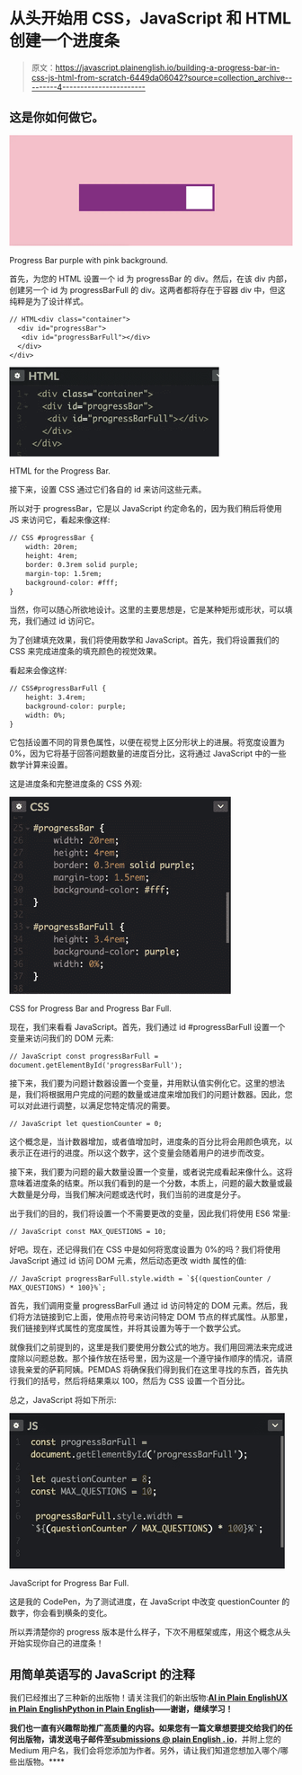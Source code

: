 # 从头开始用 CSS，JavaScript 和 HTML 创建一个进度条

> 原文：<https://javascript.plainenglish.io/building-a-progress-bar-in-css-js-html-from-scratch-6449da06042?source=collection_archive---------4----------------------->

## 这是你如何做它。

![](img/06eb3eba43db76b08feb8653b1ddc732.png)

Progress Bar purple with pink background.

首先，为您的 HTML 设置一个 id 为 progressBar 的 div。然后，在该 div 内部，创建另一个 id 为 progressBarFull 的 div。这两者都将存在于容器 div 中，但这纯粹是为了设计样式。

```
// HTML<div class="container">
  <div id="progressBar">
   <div id="progressBarFull"></div>     
  </div>
</div>
```

![](img/7c23ff6b49d29670bb7a77cad70fecad.png)

HTML for the Progress Bar.

接下来，设置 CSS 通过它们各自的 id 来访问这些元素。

所以对于 progressBar，它是以 JavaScript 约定命名的，因为我们稍后将使用 JS 来访问它，看起来像这样:

```
// CSS #progressBar {
    width: 20rem;
    height: 4rem;
    border: 0.3rem solid purple;
    margin-top: 1.5rem;
    background-color: #fff;
}
```

当然，你可以随心所欲地设计。这里的主要思想是，它是某种矩形或形状，可以填充，我们通过 id 访问它。

为了创建填充效果，我们将使用数学和 JavaScript。首先，我们将设置我们的 CSS 来完成进度条的填充颜色的视觉效果。

看起来会像这样:

```
// CSS#progressBarFull {
    height: 3.4rem;
    background-color: purple;
    width: 0%;
}
```

它包括设置不同的背景色属性，以便在视觉上区分形状上的进展。将宽度设置为 0%，因为它将基于回答问题数量的进度百分比，这将通过 JavaScript 中的一些数学计算来设置。

这是进度条和完整进度条的 CSS 外观:

![](img/598a7c1e65a806d94c4700084d312cf0.png)

CSS for Progress Bar and Progress Bar Full.

现在，我们来看看 JavaScript。首先，我们通过 id #progressBarFull 设置一个变量来访问我们的 DOM 元素:

```
// JavaScript const progressBarFull = document.getElementById('progressBarFull');
```

接下来，我们要为问题计数器设置一个变量，并用默认值实例化它。这里的想法是，我们将根据用户完成的问题的数量或进度来增加我们的问题计数器。因此，您可以对此进行调整，以满足您特定情况的需要。

```
// JavaScript let questionCounter = 0;
```

这个概念是，当计数器增加，或者值增加时，进度条的百分比将会用颜色填充，以表示正在进行的进度。所以这个数字，这个变量会随着用户的进步而改变。

接下来，我们要为问题的最大数量设置一个变量，或者说完成看起来像什么。这将意味着进度条的结束。所以我们看到的是一个分数，本质上，问题的最大数量或最大数量是分母，当我们解决问题或迭代时，我们当前的进度是分子。

出于我们的目的，我们将设置一个不需要更改的变量，因此我们将使用 ES6 常量:

```
// JavaScript const MAX_QUESTIONS = 10;
```

好吧。现在，还记得我们在 CSS 中是如何将宽度设置为 0%的吗？我们将使用 JavaScript 通过 id 访问 DOM 元素，然后动态更改 width 属性的值:

```
// JavaScript progressBarFull.style.width = `${(questionCounter / MAX_QUESTIONS) * 100}%`;
```

首先，我们调用变量 progressBarFull 通过 id 访问特定的 DOM 元素。然后，我们将方法链接到它上面，使用点符号来访问特定 DOM 节点的样式属性。从那里，我们链接到样式属性的宽度属性，并将其设置为等于一个数学公式。

就像我们之前提到的，这里是我们要使用分数公式的地方。我们用回溯法来完成进度除以问题总数。那个操作放在括号里，因为这是一个遵守操作顺序的情况，请原谅我亲爱的萨莉阿姨。PEMDAS 将确保我们得到我们在这里寻找的东西，首先执行我们的括号，然后将结果乘以 100，然后为 CSS 设置一个百分比。

总之，JavaScript 将如下所示:

![](img/3563c8e1754aac6ea0721c9d21363213.png)

JavaScript for Progress Bar Full.

这是我的 CodePen，为了测试进度，在 JavaScript 中改变 questionCounter 的数字，你会看到横条的变化。

所以弄清楚你的 progress 版本是什么样子，下次不用框架或库，用这个概念从头开始实现你自己的进度条！

## 用简单英语写的 JavaScript 的注释

我们已经推出了三种新的出版物！请关注我们的新出版物:[**AI in Plain English**](https://medium.com/ai-in-plain-english)[**UX in Plain English**](https://medium.com/ux-in-plain-english)[**Python in Plain English**](https://medium.com/python-in-plain-english)**——谢谢，继续学习！**

**我们也一直有兴趣帮助推广高质量的内容。如果您有一篇文章想要提交给我们的任何出版物，请发送电子邮件至[**submissions @ plain English . io**](mailto:submissions@plainenglish.io)**，并附上您的 Medium 用户名，我们会将您添加为作者。另外，请让我们知道您想加入哪个/哪些出版物。****